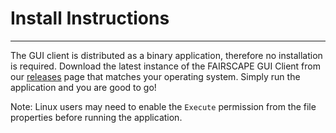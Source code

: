 # Install Instructions

---

The GUI client is distributed as a binary application, therefore no installation is required. Download the latest instance of the FAIRSCAPE GUI Client from our [releases](https://github.com/fairscape/FairscapeGUIClient/releases) page that matches your operating system. Simply run the application and you are good to go!

Note: Linux users may need to enable the `Execute` permission from the file properties before running the application.
